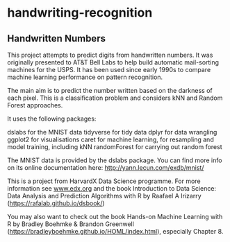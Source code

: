 # handwriting-recognition

## Handwritten Numbers

This project attempts to predict digits from handwritten numbers. It was originally presented to AT&T Bell Labs to help build automatic mail-sorting machines for the USPS. It has been used since early 1990s to compare machine learning performance on pattern recognition.

The main aim is to predict the number written based on the darkness of each pixel. This is a classification problem and considers kNN and Random Forest approaches.

It uses the following packages:

dslabs for the MNIST data
tidyverse for tidy data
dplyr for data wrangling
ggplot2 for visualisations
caret for machine learning, for resampling and model training, including kNN
randomForest for carrying out random forest

The MNIST data is provided by the dslabs package. You can find more info on its online documentation here:  http://yann.lecun.com/exdb/mnist/

This is a project from HarvardX Data Science programme. For more information see www.edx.org and the book Introduction to Data Science: Data Analysis and Prediction Algorithms with R by Raafael A Irizarry (https://rafalab.github.io/dsbook/)

You may also want to check out the book Hands-on Machine Learning with R by Bradley Boehmke & Brandon Greenwell (https://bradleyboehmke.github.io/HOML/index.html), especially Chapter 8.
